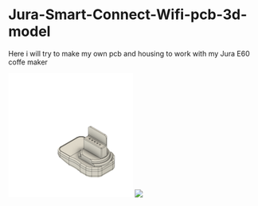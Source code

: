 # Jura-Smart-Connect-Wifi-pcb-3d-model
Here i will try to make my own pcb and housing to work with my Jura E60 coffe maker
<p float="left">
  <img src="/3D model/img/JURA Smart Connect WiFi bottom.png" width="250" />
  <img src="/3D-Model/img/JURA-Smart-Connect-WiFi-top.png" width="250" /> 
</p>
